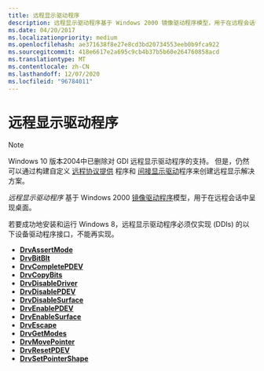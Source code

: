 ```yaml
---
title: 远程显示驱动程序
description: 远程显示驱动程序基于 Windows 2000 镜像驱动程序模型，用于在远程会话中呈现桌面。
ms.date: 04/20/2017
ms.localizationpriority: medium
ms.openlocfilehash: ae371638f8e27e8cd3bd20734553eeb0b9fca922
ms.sourcegitcommit: 418e6617e2a695c9cb4b37b5b60e264760858acd
ms.translationtype: MT
ms.contentlocale: zh-CN
ms.lasthandoff: 12/07/2020
ms.locfileid: "96784011"
---
```

# <a name="remote-display-drivers"></a>远程显示驱动程序

> [!NOTE]
>
> Windows 10 版本2004中已删除对 GDI 远程显示驱动程序的支持。 但是，仍然可以通过构建自定义 [远程协议提供](/windows/win32/termserv/creating-a-custom-remote-protocol) 程序和 [间接显示驱动](indirect-display-driver-model-overview.md)程序来创建远程显示解决方案。

*远程显示驱动程序* 基于 Windows 2000 [镜像驱动程序](mirror-drivers.md)模型，用于在远程会话中呈现桌面。

若要成功地安装和运行 Windows 8，远程显示驱动程序必须仅实现 (DDIs) 的以下设备驱动程序接口，不能再实现。

-   [**DrvAssertMode**](/windows/win32/api/winddi/nf-winddi-drvassertmode)
-   [**DrvBitBlt**](/windows/win32/api/winddi/nf-winddi-drvbitblt)
-   [**DrvCompletePDEV**](/windows/win32/api/winddi/nf-winddi-drvcompletepdev)
-   [**DrvCopyBits**](/windows/win32/api/winddi/nf-winddi-drvcopybits)
-   [**DrvDisableDriver**](/windows/win32/api/winddi/nf-winddi-drvdisabledriver)
-   [**DrvDisablePDEV**](/windows/win32/api/winddi/nf-winddi-drvdisablepdev)
-   [**DrvDisableSurface**](/windows/win32/api/winddi/nf-winddi-drvdisablesurface)
-   [**DrvEnablePDEV**](/windows/win32/api/winddi/nf-winddi-drvenablepdev)
-   [**DrvEnableSurface**](/windows/win32/api/winddi/nf-winddi-drvenablesurface)
-   [**DrvEscape**](/windows/win32/api/winddi/nf-winddi-drvescape)
-   [**DrvGetModes**](/windows/win32/api/winddi/nf-winddi-drvgetmodes)
-   [**DrvMovePointer**](/windows/win32/api/winddi/nf-winddi-drvmovepointer)
-   [**DrvResetPDEV**](/windows/win32/api/winddi/nf-winddi-drvresetpdev)
-   [**DrvSetPointerShape**](/windows/win32/api/winddi/nf-winddi-drvsetpointershape)
